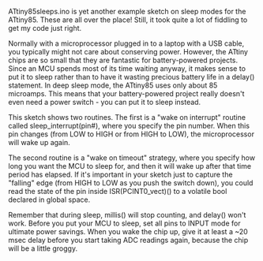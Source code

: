 ATtiny85sleeps.ino is yet another example sketch on sleep modes for the ATtiny85. These are all over the place! Still, it took quite a lot of fiddling to get my code just right.

Normally with a microprocessor plugged in to a laptop with a USB cable, you typically might not care about conserving power. However, the ATtiny chips are so small that they are fantastic for battery-powered projects. Since an MCU spends most of its time waiting anyway, it makes sense to put it to sleep rather than to have it wasting precious battery life in a delay() statement. In deep sleep mode, the ATtiny85 uses only about 85 microamps. This means that your battery-powered project really doesn't even need a power switch - you can put it to sleep instead.

This sketch shows two routines. The first is a "wake on interrupt" routine called sleep_interrupt(pin#), where you specify the pin number. When this pin changes (from LOW to HIGH or from HIGH to LOW), the microprocessor will wake up again.

The second routine is a "wake on timeout" strategy, where you specify how long you want the MCU to sleep for, and then it will wake up after that time period has elapsed. If it's important in your sketch just to capture the "falling" edge (from HIGH to LOW as you push the switch down), you could read the state of the pin inside ISR(PCINT0_vect)() to a volatile bool declared in global space. 

Remember that during sleep, millis() will stop counting, and delay() won't work. Before you put your MCU to sleep, set all pins to INPUT mode for ultimate power savings. When you wake the chip up, give it at least a ~20 msec delay before you start taking ADC readings again, because the chip will be a little groggy.
